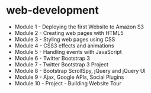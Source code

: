 # web-development

*  Module 1 - Deploying the first Website to Amazon S3 
*  Module 2 - Creating web pages with HTML5 
*  Module 3 - Styling web pages using CSS 
*  Module 4 - CSS3 effects and animations 
*  Module 5 - Handling events with JavaScript 
*  Module 6 - Twitter Bootstrap 3
*  Module 7 -  Twitter Bootstrap 3 Project 
*  Module 8 -  Bootstrap ScrollSpy, jQuery and jQuery UI 
*  Module 9 -  Ajax, Google APIs, Social Plugins 
*  Module 10 -   Project - Building Website Tour 
